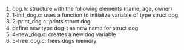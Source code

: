 1. dog.h: structure with the following elements (name, age, owner)
2. 1-init_dog.c: uses a function to initialize variable of type struct dog
3. 2-print_dog.c: prints struct dog
4. define new type dog-t as new name for struct dog
5. 4-new_dog.c: creates a new dog variable
6. 5-free_dog.c: frees dogs memory
